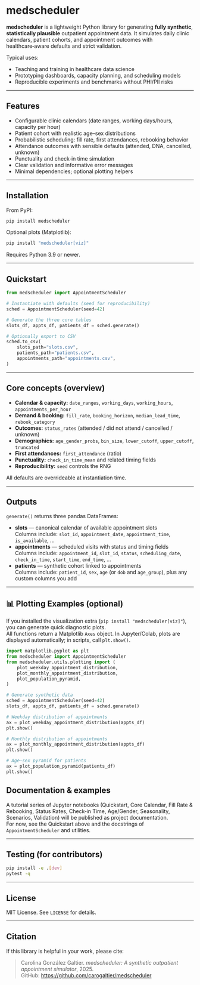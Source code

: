 # medscheduler

**medscheduler** is a lightweight Python library for generating **fully synthetic**, **statistically plausible** outpatient appointment data. It simulates daily clinic calendars, patient cohorts, and appointment outcomes with healthcare‑aware defaults and strict validation.

Typical uses:

- Teaching and training in healthcare data science
- Prototyping dashboards, capacity planning, and scheduling models
- Reproducible experiments and benchmarks without PHI/PII risks

---

## Features

- Configurable clinic calendars (date ranges, working days/hours, capacity per hour)
- Patient cohort with realistic age–sex distributions
- Probabilistic scheduling: fill rate, first attendances, rebooking behavior
- Attendance outcomes with sensible defaults (attended, DNA, cancelled, unknown)
- Punctuality and check‑in time simulation
- Clear validation and informative error messages
- Minimal dependencies; optional plotting helpers

---

## Installation

From PyPI:

```bash
pip install medscheduler
```

Optional plots (Matplotlib):

```bash
pip install "medscheduler[viz]"
```

Requires Python 3.9 or newer.

---

## Quickstart

```python
from medscheduler import AppointmentScheduler

# Instantiate with defaults (seed for reproducibility)
sched = AppointmentScheduler(seed=42)

# Generate the three core tables
slots_df, appts_df, patients_df = sched.generate()

# Optionally export to CSV
sched.to_csv(
    slots_path="slots.csv",
    patients_path="patients.csv",
    appointments_path="appointments.csv",
)
```

---

## Core concepts (overview)

- **Calendar & capacity:** `date_ranges`, `working_days`, `working_hours`, `appointments_per_hour`
- **Demand & booking:** `fill_rate`, `booking_horizon`, `median_lead_time`, `rebook_category`
- **Outcomes:** `status_rates` (attended / did not attend / cancelled / unknown)
- **Demographics:** `age_gender_probs`, `bin_size`, `lower_cutoff`, `upper_cutoff`, `truncated`
- **First attendances:** `first_attendance` (ratio)
- **Punctuality:** `check_in_time_mean` and related timing fields
- **Reproducibility:** `seed` controls the RNG

All defaults are overrideable at instantiation time.

---

## Outputs

`generate()` returns three pandas DataFrames:

- **slots** — canonical calendar of available appointment slots  
  Columns include: `slot_id`, `appointment_date`, `appointment_time`, `is_available`, …
- **appointments** — scheduled visits with status and timing fields  
  Columns include: `appointment_id`, `slot_id`, `status`, `scheduling_date`, `check_in_time`, `start_time`, `end_time`, …
- **patients** — synthetic cohort linked to appointments  
  Columns include: `patient_id`, `sex`, `age` (or `dob` and `age_group`), plus any custom columns you add

---

## 📊 Plotting Examples (optional)

If you installed the visualization extra (`pip install "medscheduler[viz]"`), you can generate quick diagnostic plots.  
All functions return a Matplotlib `Axes` object. In Jupyter/Colab, plots are displayed automatically; in scripts, call `plt.show()`.

```python
import matplotlib.pyplot as plt
from medscheduler import AppointmentScheduler
from medscheduler.utils.plotting import (
    plot_weekday_appointment_distribution,
    plot_monthly_appointment_distribution,
    plot_population_pyramid,
)

# Generate synthetic data
sched = AppointmentScheduler(seed=42)
slots_df, appts_df, patients_df = sched.generate()

# Weekday distribution of appointments
ax = plot_weekday_appointment_distribution(appts_df)
plt.show()

# Monthly distribution of appointments
ax = plot_monthly_appointment_distribution(appts_df)
plt.show()

# Age–sex pyramid for patients
ax = plot_population_pyramid(patients_df)
plt.show()
```

## Documentation & examples

A tutorial series of Jupyter notebooks (Quickstart, Core Calendar, Fill Rate & Rebooking, Status Rates, Check‑in Time, Age/Gender, Seasonality, Scenarios, Validation) will be published as project documentation.  
For now, see the Quickstart above and the docstrings of `AppointmentScheduler` and utilities.

---

## Testing (for contributors)

```bash
pip install -e .[dev]
pytest -q
```

---

## License

MIT License. See `LICENSE` for details.

---

## Citation

If this library is helpful in your work, please cite:

> Carolina González Galtier. *medscheduler: A synthetic outpatient appointment simulator*, 2025.  
> GitHub: https://github.com/carogaltier/medscheduler
